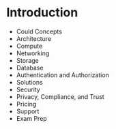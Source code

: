 # Introduction

* Could Concepts
* Architecture
* Compute
* Networking
* Storage
* Database
* Authentication and Authorization
* Solutions
* Security
* Privacy, Compliance, and Trust
* Pricing
* Support
* Exam Prep
